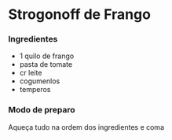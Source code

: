 # Strogonoff de Frango 

### Ingredientes

- 1 quilo de frango
- pasta de tomate
- cr leite
- cogumenlos
- temperos

### Modo de preparo

Aqueça tudo na ordem dos ingredientes e coma

